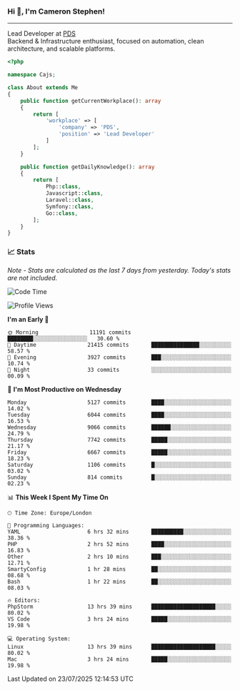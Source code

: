### Hi 👋, I'm Cameron Stephen!

---

Lead Developer at [PDS](https://prindatasolutions.co.uk)  
Backend & Infrastructure enthusiast, focused on automation, clean architecture, and scalable platforms.


```php
<?php

namespace Cajs;

class About extends Me
{
    public function getCurrentWorkplace(): array
    {
        return [
            'workplace' => [
                'company' => 'PDS',
                'position' => 'Lead Developer'
            ]
        ];
    }

    public function getDailyKnowledge(): array
    {
        return [
            Php::class,
            Javascript::class,
            Laravel::class,
            Symfony::class,
            Go::class,
        ];
    }
}
```

### 📈 Stats
<p><em>Note - Stats are calculated as the last 7 days from yesterday. Today's stats are not included.</em></p>


<!--START_SECTION:waka-->
![Code Time](http://img.shields.io/badge/Code%20Time-4%2C590%20hrs%2039%20mins-blue)

![Profile Views](http://img.shields.io/badge/Profile%20Views-0-blue)

**I'm an Early 🐤** 

```text
🌞 Morning                11191 commits       ████████░░░░░░░░░░░░░░░░░   30.60 % 
🌆 Daytime                21415 commits       ███████████████░░░░░░░░░░   58.57 % 
🌃 Evening                3927 commits        ███░░░░░░░░░░░░░░░░░░░░░░   10.74 % 
🌙 Night                  33 commits          ░░░░░░░░░░░░░░░░░░░░░░░░░   00.09 % 
```
📅 **I'm Most Productive on Wednesday** 

```text
Monday                   5127 commits        ████░░░░░░░░░░░░░░░░░░░░░   14.02 % 
Tuesday                  6044 commits        ████░░░░░░░░░░░░░░░░░░░░░   16.53 % 
Wednesday                9066 commits        ██████░░░░░░░░░░░░░░░░░░░   24.79 % 
Thursday                 7742 commits        █████░░░░░░░░░░░░░░░░░░░░   21.17 % 
Friday                   6667 commits        █████░░░░░░░░░░░░░░░░░░░░   18.23 % 
Saturday                 1106 commits        █░░░░░░░░░░░░░░░░░░░░░░░░   03.02 % 
Sunday                   814 commits         █░░░░░░░░░░░░░░░░░░░░░░░░   02.23 % 
```


📊 **This Week I Spent My Time On** 

```text
🕑︎ Time Zone: Europe/London

💬 Programming Languages: 
YAML                     6 hrs 32 mins       ██████████░░░░░░░░░░░░░░░   38.36 % 
PHP                      2 hrs 52 mins       ████░░░░░░░░░░░░░░░░░░░░░   16.83 % 
Other                    2 hrs 10 mins       ███░░░░░░░░░░░░░░░░░░░░░░   12.71 % 
SmartyConfig             1 hr 28 mins        ██░░░░░░░░░░░░░░░░░░░░░░░   08.68 % 
Bash                     1 hr 22 mins        ██░░░░░░░░░░░░░░░░░░░░░░░   08.03 % 

🔥 Editors: 
PhpStorm                 13 hrs 39 mins      ████████████████████░░░░░   80.02 % 
VS Code                  3 hrs 24 mins       █████░░░░░░░░░░░░░░░░░░░░   19.98 % 

💻 Operating System: 
Linux                    13 hrs 39 mins      ████████████████████░░░░░   80.02 % 
Mac                      3 hrs 24 mins       █████░░░░░░░░░░░░░░░░░░░░   19.98 % 
```


 Last Updated on 23/07/2025 12:14:53 UTC
<!--END_SECTION:waka-->
